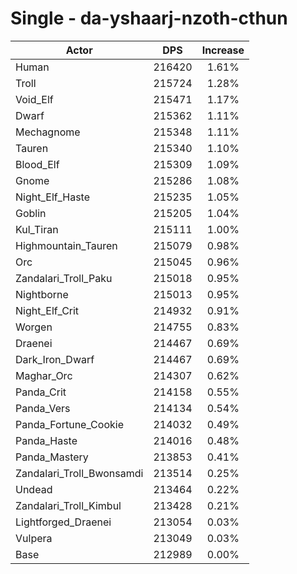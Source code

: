 # Single - da-yshaarj-nzoth-cthun
| Actor | DPS | Increase |
|---|:---:|:---:|
|Human|216420|1.61%|
|Troll|215724|1.28%|
|Void_Elf|215471|1.17%|
|Dwarf|215362|1.11%|
|Mechagnome|215348|1.11%|
|Tauren|215340|1.10%|
|Blood_Elf|215309|1.09%|
|Gnome|215286|1.08%|
|Night_Elf_Haste|215235|1.05%|
|Goblin|215205|1.04%|
|Kul_Tiran|215111|1.00%|
|Highmountain_Tauren|215079|0.98%|
|Orc|215045|0.96%|
|Zandalari_Troll_Paku|215018|0.95%|
|Nightborne|215013|0.95%|
|Night_Elf_Crit|214932|0.91%|
|Worgen|214755|0.83%|
|Draenei|214467|0.69%|
|Dark_Iron_Dwarf|214467|0.69%|
|Maghar_Orc|214307|0.62%|
|Panda_Crit|214158|0.55%|
|Panda_Vers|214134|0.54%|
|Panda_Fortune_Cookie|214032|0.49%|
|Panda_Haste|214016|0.48%|
|Panda_Mastery|213853|0.41%|
|Zandalari_Troll_Bwonsamdi|213514|0.25%|
|Undead|213464|0.22%|
|Zandalari_Troll_Kimbul|213428|0.21%|
|Lightforged_Draenei|213054|0.03%|
|Vulpera|213049|0.03%|
|Base|212989|0.00%|
